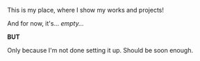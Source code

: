 This is my place, where I show my works and projects!

And for now, it's... *empty...*

**BUT**

Only because I'm not done setting it up. Should be soon enough.
